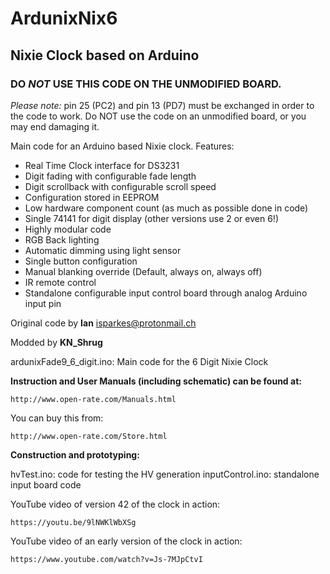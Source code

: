 # ArdunixNix6
## Nixie Clock based on Arduino

### DO _NOT_ USE THIS CODE ON THE UNMODIFIED BOARD.

_Please note:_ pin 25 (PC2) and pin 13 (PD7) must be exchanged in order to the code to work. Do NOT use the code on an unmodified board, or you may end damaging it.

Main code for an Arduino based Nixie clock. Features:                          
  - Real Time Clock interface for DS3231                                        
  - Digit fading with configurable fade length                                  
  - Digit scrollback with configurable scroll speed                             
  - Configuration stored in EEPROM                                              
  - Low hardware component count (as much as possible done in code)                                           
  - Single 74141 for digit display (other versions use 2 or even 6!)            
  - Highly modular code                                                         
  - RGB Back lighting                                                           
  - Automatic dimming using light sensor
  - Single button configuration
  - Manual blanking override (Default, always on, always off)
  - IR remote control
  - Standalone configurable input control board through analog Arduino input pin
  
  Original code by **Ian**
  isparkes@protonmail.ch
  
  Modded by **KN_Shrug**                                                                               

ardunixFade9_6_digit.ino: Main code for the 6 Digit Nixie Clock<br>

**Instruction and User Manuals (including schematic) can be found at:**

    http://www.open-rate.com/Manuals.html

You can buy this from:

    http://www.open-rate.com/Store.html

**Construction and prototyping:** 

hvTest.ino: code for testing the HV generation
inputControl.ino: standalone input board code

YouTube video of version 42 of the clock in action:

    https://youtu.be/9lNWKlWbXSg

YouTube video of an early version of the clock in action:

    https://www.youtube.com/watch?v=Js-7MJpCtvI

